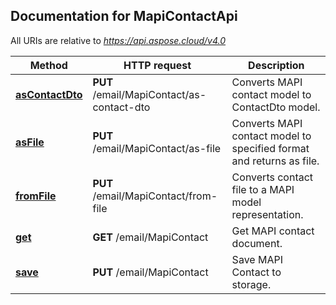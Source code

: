 
## Documentation for MapiContactApi

All URIs are relative to *https://api.aspose.cloud/v4.0*

Method | HTTP request | Description
------ | ------------ | -----------
 [**asContactDto**](MapiContactApi.md#asContactDto) | **PUT** /email/MapiContact/as-contact-dto | Converts MAPI contact model to ContactDto model.             
 [**asFile**](MapiContactApi.md#asFile) | **PUT** /email/MapiContact/as-file | Converts MAPI contact model to specified format and returns as file.             
 [**fromFile**](MapiContactApi.md#fromFile) | **PUT** /email/MapiContact/from-file | Converts contact file to a MAPI model representation.             
 [**get**](MapiContactApi.md#get) | **GET** /email/MapiContact | Get MAPI contact document.             
 [**save**](MapiContactApi.md#save) | **PUT** /email/MapiContact | Save MAPI Contact to storage.             


    

